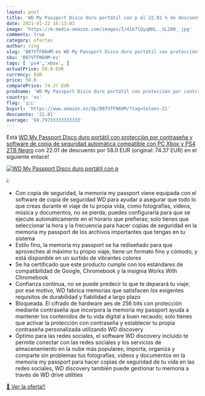 ```yaml
---
layout: post
title: 'WD My Passport Disco duro portátil con p al 22.01 % de descuento'
date: 2021-01-22 16:13:03
image: 'https://m.media-amazon.com/images/I/41k7lQyqBKL._SL200_.jpg'
comments: true
category: ofertas
author: ring
slug: 'B07VTFN6HM-es WD My Passport Disco duro portátil con protección por...'
sku: 'B07VTFN6HM-es'
tags: [ 'ps4','xbox', ]
actualPrice: 58.0 EUR
currency: EUR
price: 58.0
comparePrice: 74.37 EUR
prodname: 'WD My Passport Disco duro portátil con protección por contraseña y software de copia de seguridad automática  compatible con PC  Xbox y PS4  2TB  Negro'
country: 'es'
flag: '🇪🇸'
buyurl: 'https://www.amazon.es/dp/B07VTFN6HM/?tag=tolees-21'
descuento: '22.01'
average: '69.79733333333333'
---
```


Está [WD My Passport Disco duro portátil con protección por contraseña y software de copia de seguridad automática  compatible con PC  Xbox y PS4  2TB  Negro](https://www.amazon.es/dp/B07VTFN6HM/?tag=tolees-21) con 22.01 de descuento por 58.0 EUR (original: 74.37 EUR) en el siguiente enlace!

[![WD My Passport Disco duro portátil con p](https://m.media-amazon.com/images/I/41k7lQyqBKL._SL200_.jpg)](https://www.amazon.es/dp/B07VTFN6HM/?tag=tolees-21)

ℹ️:

- Con copia de seguridad, la memoria my passport viene equipada con el software de copia de seguridad WD para ayudar a asegurar que todo lo que creas durante el viaje de tu propia vida, como fotografías, vídeos, música y documentos, no se pierda; puedes configurarla para que se ejecute automáticamente en el horario que prefieras; solo tienes que seleccionar la hora y la frecuencia para hacer copias de seguridad en la memoria my passport de los archivos importantes que tengas en tu sistema
- Estilo fino, la memoria my passport se ha rediseñado para que aproveches al máximo tu propio viaje; tiene un formato fino y cómodo, y está disponible en un surtido de vibrantes colores
- Se ha certificado que este producto cumple con los estándares de compatibilidad de Google, Chromebook y la insignia Works With Chromebook
- Confianza continua, no se puede predecir lo que te deparará tu viaje; por ese motivo, WD fabrica memorias que satisfacen los exigentes requisitos de durabilidad y fiabilidad a largo plazo
- Bloqueada. El cifrado de hardware aes de 256 bits con protección mediante contraseña que incorpora la memoria my passport ayuda a mantener los contenidos de tu vida digital a buen recaudo; solo tienes que activar la protección con contraseña y establecer tu propia contraseña personalizada utilizando WD discovery
- Óptimo para las redes sociales, el software WD discovery incluido te permite conectar con las redes sociales y los servicios de almacenamiento en la nube más populares; importa, organiza y comparte sin problemas tus fotografías, vídeos y documentos en la memoria my passport para hacer copias de seguridad de tu vida en las redes sociales, WD discovery también puede gestionar tu memoria a través de WD drive utilities

[🛒 Ver la oferta!!](https://www.amazon.es/dp/B07VTFN6HM/?tag=tolees-21)
